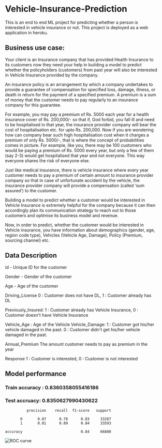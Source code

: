# Vehicle-Insurance-Prediction
This is an end to end ML project for predicting whether a person is interested in vehicle insurance or not. This project is deployed as a web application in heroku.

## Business use case:

Your client is an Insurance company that has provided Health Insurance to its customers now they need your help in building a model to predict whether the policyholders (customers) from past year will also be interested in Vehicle Insurance provided by the company.

An insurance policy is an arrangement by which a company undertakes to provide a guarantee of compensation for specified loss, damage, illness, or death in return for the payment of a specified premium. A premium is a sum of money that the customer needs to pay regularly to an insurance company for this guarantee.

For example, you may pay a premium of Rs. 5000 each year for a health insurance cover of Rs. 200,000/- so that if, God forbid, you fall ill and need to be hospitalised in that year, the insurance provider company will bear the cost of hospitalisation etc. for upto Rs. 200,000. Now if you are wondering how can company bear such high hospitalisation cost when it charges a premium of only Rs. 5000/-, that is where the concept of probabilities comes in picture. For example, like you, there may be 100 customers who would be paying a premium of Rs. 5000 every year, but only a few of them (say 2-3) would get hospitalised that year and not everyone. This way everyone shares the risk of everyone else.

Just like medical insurance, there is vehicle insurance where every year customer needs to pay a premium of certain amount to insurance provider company so that in case of unfortunate accident by the vehicle, the insurance provider company will provide a compensation (called ‘sum assured’) to the customer.

Building a model to predict whether a customer would be interested in Vehicle Insurance is extremely helpful for the company because it can then accordingly plan its communication strategy to reach out to those customers and optimise its business model and revenue. 

Now, in order to predict, whether the customer would be interested in Vehicle insurance, you have information about demographics (gender, age, region code type), Vehicles (Vehicle Age, Damage), Policy (Premium, sourcing channel) etc.




## Data Description


id - 	Unique ID for the customer

Gender	- Gender of the customer

Age - Age of the customer

Driving_License	0 : Customer does not have DL, 1 : Customer already has DL

Previously_Insured:	  1 : Customer already has Vehicle Insurance, 0 : Customer doesn't have Vehicle Insurance

Vehicle_Age :	Age of the Vehicle 
Vehicle_Damage:
1 : Customer got his/her vehicle damaged in the past.
0 : Customer didn't get his/her vehicle damaged in the past.

Annual_Premium	The amount customer needs to pay as premium in the year

Response	1 :  Customer is interested, 0 : Customer is not interested




## Model performance 

### Train accuracy : 0.8360358055416186
### Test accruacy:  0.8350627990430622
              precision    recall  f1-score   support

           0       0.87      0.78      0.83     33287
           1       0.81      0.89      0.84     33593

    accuracy                           0.84     66880


![ROC curve](https://user-images.githubusercontent.com/45355153/99411152-485e6880-2919-11eb-950b-7a83426f54eb.png)
